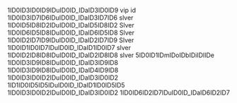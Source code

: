 1ID0ID3ID0ID9IDuID0ID_IDaID3ID0ID9 vip id
1ID0ID3ID7ID6IDuID0ID_IDaID3ID7ID6 slver
1ID0ID5ID8ID2IDuID0ID_IDaID5ID8ID2 Slver
1ID0ID6ID5ID8IDuID0ID_IDaID6ID5ID8 Slver
1ID0ID2ID7ID9IDuID0ID_IDaID2ID7ID9 Slver
1ID0ID1ID0ID7IDuID0ID_IDaID1ID0ID7 slver
1ID0ID2ID8ID8IDuID0ID_IDaID2ID8ID8 slver
5ID0ID1IDmIDoIDbIDiIDlIDe
1ID0ID3ID9ID8IDuID0ID_IDaID3ID9ID8
1ID0ID3ID9ID8IDuID0ID_IDaID4ID9ID8
1ID0ID3ID0ID2IDuID0ID_IDaID3ID0ID2
1ID1ID0ID5ID5IDuID0ID_IDaID1ID0ID5ID5
1ID0ID3ID0ID2IDuID0ID_IDaID3ID0ID2
1ID0ID6ID2ID7IDuID0ID_IDaID6ID2ID7
